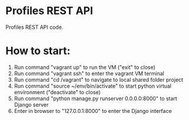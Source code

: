 # Profiles REST API


Profiles REST API code.

# How to start:
1. Run command "vagrant up" to run the VM ("exit" to close)
2. Run command "vagrant ssh" to enter the vagrant VM terminal
3. Run command "cd /vagrant" to navigate to local shared folder project
4. Run command "source ~/env/bin/activate" to start python virtual environment ("deactivate" to close)
5. Run command "python manage.py runserver 0.0.0.0:8000" to start Django server
6. Enter in browser to "127.0.0.1:8000" to enter the Django interface 
